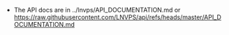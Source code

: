 - The API docs are in ../lnvps/API_DOCUMENTATION.md or https://raw.githubusercontent.com/LNVPS/api/refs/heads/master/API_DOCUMENTATION.md